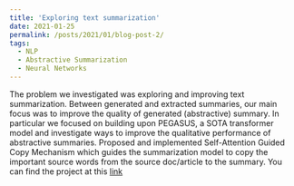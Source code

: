 ```yaml
---
title: 'Exploring text summarization'
date: 2021-01-25
permalink: /posts/2021/01/blog-post-2/
tags:
  - NLP
  - Abstractive Summarization
  - Neural Networks
---
```


The problem we investigated was exploring and improving text summarization. Between generated and extracted summaries, our main focus was to improve the quality of generated (abstractive) summary. In particular we focused on building upon PEGASUS, a SOTA transformer model and investigate ways to improve the qualitative performance of abstractive summaries. Proposed and implemented Self-Attention Guided Copy Mechanism which guides the summarization model to copy the important source words from the source doc/article to the summary. You can find the project at this [link](https://github.com/ericsengithub/AbstractiveSummarizationCSE291)

